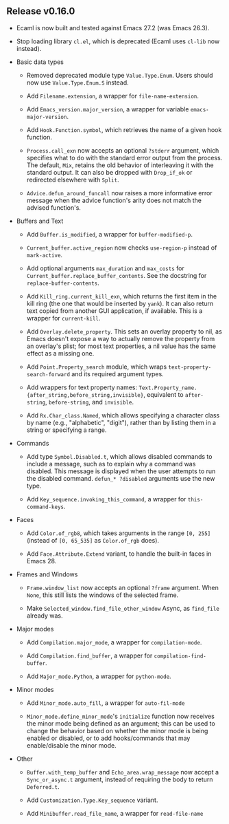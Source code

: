 ## Release v0.16.0

- Ecaml is now built and tested against Emacs 27.2 (was Emacs 26.3).

- Stop loading library `cl.el`, which is deprecated (Ecaml uses `cl-lib` now instead).

- Basic data types

    - Removed deprecated module type `Value.Type.Enum`.  Users should now use
      `Value.Type.Enum.S` instead.

    - Add `Filename.extension`, a wrapper for `file-name-extension`.

    - Add `Emacs_version.major_version`, a wrapper for variable `emacs-major-version`.

    - Add `Hook.Function.symbol`, which retrieves the name of a given hook function.

    - `Process.call_exn` now accepts an optional `?stderr` argument, which specifies what
      to do with the standard error output from the process.  The default, `Mix`, retains
      the old behavior of interleaving it with the standard output.  It can also be
      dropped with `Drop_if_ok` or redirected elsewhere with `Split`.

    - `Advice.defun_around_funcall` now raises a more informative error message when the
      advice function's arity does not match the advised function's.

- Buffers and Text

    - Add `Buffer.is_modified`, a wrapper for `buffer-modified-p`.

    - `Current_buffer.active_region` now checks `use-region-p` instead of `mark-active`.

    - Add optional arguments `max_duration` and `max_costs` for
      `Current_buffer.replace_buffer_contents`.  See the docstring for
      `replace-buffer-contents`.

    - Add `Kill_ring.current_kill_exn`, which returns the first item in the kill ring (the
      one that would be inserted by `yank`).  It can also return text copied from another
      GUI application, if available.  This is a wrapper for `current-kill`.

    - Add `Overlay.delete_property`.  This sets an overlay property to nil, as Emacs
      doesn't expose a way to actually remove the property from an overlay's plist; for
      most text properties, a nil value has the same effect as a missing one.

    - Add `Point.Property_search` module, which wraps `text-property-search-forward` and
      its required argument types.

    - Add wrappers for text property names:
      `Text.Property_name.{after_string,before_string,invisible}`, equivalent to
      `after-string`, `before-string`, and `invisible`.

    - Add `Rx.Char_class.Named`, which allows specifying a character class by name (e.g.,
      "alphabetic", "digit"), rather than by listing them in a string or specifying a range.

- Commands

    - Add type `Symbol.Disabled.t`, which allows disabled commands to include a message, such
      as to explain why a command was disabled.  This message is displayed when the user
      attempts to run the disabled command.  `defun_* ?disabled` arguments use the new type.

    - Add `Key_sequence.invoking_this_command`, a wrapper for `this-command-keys`.

- Faces

    - Add `Color.of_rgb8`, which takes arguments in the range `[0, 255]` (instead of `[0,
      65_535]` as `Color.of_rgb` does).

    - Add `Face.Attribute.Extend` variant, to handle the built-in faces in Emacs 28.

- Frames and Windows

    - `Frame.window_list` now accepts an optional `?frame` argument.  When `None`, this
      still lists the windows of the selected frame.

    - Make `Selected_window.find_file_other_window` Async, as `find_file` already was.

- Major modes

    - Add `Compilation.major_mode`, a wrapper for `compilation-mode`.

    - Add `Compilation.find_buffer`, a wrapper for `compilation-find-buffer`.

    - Add `Major_mode.Python`, a wrapper for `python-mode`.

- Minor modes

    - Add `Minor_mode.auto_fill`, a wrapper for `auto-fil-mode`

    - `Minor_mode.define_minor_mode`'s `initialize` function now receives the minor mode
      being defined as an argument; this can be used to change the behavior based on
      whether the minor mode is being enabled or disabled, or to add hooks/commands that
      may enable/disable the minor mode.

- Other

    - `Buffer.with_temp_buffer` and `Echo_area.wrap_message` now accept a
      `Sync_or_async.t` argument, instead of requiring the body to return `Deferred.t`.

    - Add `Customization.Type.Key_sequence` variant.

    - Add `Minibuffer.read_file_name`, a wrapper for `read-file-name`
